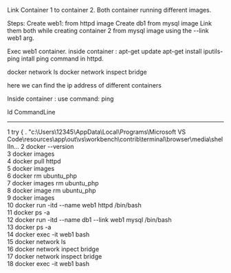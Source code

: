 Link Container 1 to container 2. Both container running different images.

Steps: Create web1: from httpd image
Create db1 from mysql image
Link them both while creating container 2 from mysql image using the --link web1 arg.

Exec web1 container. 
inside container : apt-get update
apt-get install iputils-ping
intall ping command in httpd.

docker network ls
docker network inspect bridge

here we can find the ip address of different containers 

Inside container : use command: ping <ip>


  Id CommandLine                                                                                                                              
  -- -----------                                                                                                                              
   1 try { . "c:\Users\12345\AppData\Local\Programs\Microsoft VS Code\resources\app\out\vs\workbench\contrib\terminal\browser\media\shellIn...
   2 docker --version                                                                                                                         
   3 docker images                                                                                                                            
   4 docker pull httpd                                                                                                                        
   5 docker images                                                                                                                            
   6 docker rm ubuntu_php                                                                                                                     
   7 docker images rm ubuntu_php                                                                                                              
   8 docker image rm ubuntu_php                                                                                                               
   9 docker images                                                                                                                            
  10 docker run -itd --name web1 httpd /bin/bash                                                                                              
  11 docker ps -a                                                                                                                             
  12 docker run -itd --name db1 --link web1 mysql /bin/bash                                                                                   
  13 docker ps -a                                                                                                                             
  14 docker exec -it web1 bash                                                                                                                
  15 docker network ls                                                                                                                        
  16 docker network inpect bridge                                                                                                             
  17 docker network inspect bridge                                                                                                            
  18 docker exec -it web1 bash                                                                                                                



